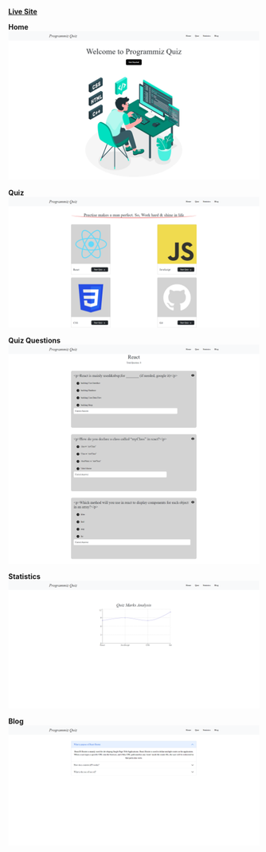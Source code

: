 **[Live Site](https://luminous-puppy-4cd65d.netlify.app/)**

**Home**
![](readmeImg/preview.png)

**Quiz**
![](readmeImg/previewTwo.png)

**Quiz Questions**
![](readmeImg/previewThree.png)

**Statistics**
![](readmeImg/previewFour.png)

**Blog**
![](readmeImg/previewFive.png)
